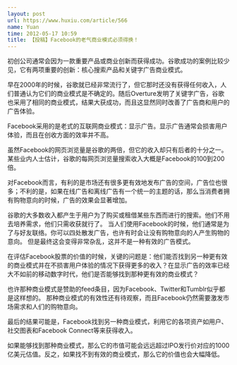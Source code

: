 ```yaml
---
layout: post
url: https://www.huxiu.com/article/566
name: Yuan
time: 2012-05-17 10:59
title: 【投稿】Facebook的老气商业模式必须得换！
---
```

初创公司通常会因为一款重要产品或商业创新而获得成功。谷歌成功的案例比较少见，它有两项重要的创新：核心搜索产品和关键字广告商业模式。

早在2000年的时候，谷歌就已经非常流行了，但它那时还没有获得任何收入，人们普通认为它们的商业模式是不确定的。随后Overture发明了关键字广告，谷歌也采用了相同的商业模式，结果大获成功，而且这显然同时改善了广告商和用户的广告体验。

Facebook采用的是老式的互联网商业模式：显示广告。显示广告通常会损害用户体验，而且在创收方面的效率并不高。

虽然Facebook的网页浏览量是谷歌的两倍，但它的收入却只有后者的十分之一。某些业内人士估计，谷歌的每网页浏览量搜索收入大概是Facebook的100到200倍。

对Facebook而言，有利的是市场还有很多更有效地发布广告的空间，广告位也很多；不利的是，如果在线广告和离线广告有一个统一的主题的话，那么当消费者拥有购物意向的时候，广告的效果会显著增加。

谷歌的大多数收入都产生于用户为了购买或租借某些东西而进行的搜索。他们不用去培养需求，他们只需收获就行了。 当人们使用Facebook的时候，他们通常是为了与好友联络。你可以四处散发广告，也许有时会让没有购物意向的人产生购物的意向。 但是最终这会变得非常杂乱，这并不是一种有效的广告模式。

在评估Facebook股票的价值的时候，关键的问题是：他们能否找到另一种更有效的商业模式并在不损害用户体验的情况下获得更多的收入？在显示广告的效率已经大不如前的移动数字时代，他们是否能够找到那种更有效的商业模式？

也许那种商业模式是赞助的feed条目，因为Facebook、Twitter和Tumblr似乎都是这样想的。 那种商业模式的有效性还有待观察，而且Facebook仍然需要激发市场需求和人们的购物意向。

最后的结果可能是，Facebook找到另一种商业模式，利用它的各项资产如用户、社交图表和Facebook Connect等来获得收入。

如果能够找到那种商业模式，那么它的市值可能会远远超过IPO发行价对应的1000亿美元估值。反之，如果找不到有效的商业模式，那么它的价值也会大幅降低。

